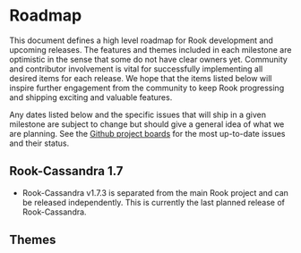 # Roadmap

This document defines a high level roadmap for Rook development and upcoming releases.
The features and themes included in each milestone are optimistic in the sense that some do not have clear owners yet.
Community and contributor involvement is vital for successfully implementing all desired items for each release.
We hope that the items listed below will inspire further engagement from the community to keep Rook progressing and shipping exciting and valuable features.

Any dates listed below and the specific issues that will ship in a given milestone are subject to change but should give a general idea of what we are planning.
See the [Github project boards](https://github.com/rook/cassandra/projects) for the most up-to-date issues and their status.


## Rook-Cassandra 1.7

* Rook-Cassandra v1.7.3 is separated from the main Rook project and can be released independently.
  This is currently the last planned release of Rook-Cassandra.


## Themes
